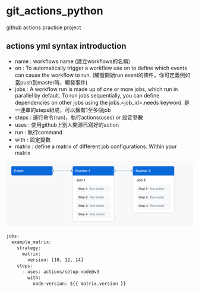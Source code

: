 # git_actions_python
github actions practice project 


## actions yml syntax introduction

* name : workflows name (建立workflows的名稱)
* on : To automatically trigger a workflow use on to define which events can cause the workflow to run. (觸發開始run event的條件，你可定義例如當push到master時，觸發事件)
* jobs : A workflow run is made up of one or more jobs, which run in parallel by default. To run jobs sequentially, you can define dependencies on other jobs using the jobs.<job_id>.needs keyword. 是一連串的steps組成，可以擁有1至多個job
* steps : 運行命令(run)，執行actions(uses) or 設定參數
* uses : 使用github上別人開源已寫好的action
* run : 執行command
* with : 設定變數
* matrix : define a matrix of different job configurations. Within your matrix

![alt text](https://github.com/gen3111620/git_actions_python/blob/main/actions.png?raw=true)

```
jobs:
  example_matrix:
    strategy:
      matrix:
        version: [10, 12, 14]
    steps:
      - uses: actions/setup-node@v3
        with:
          node-version: ${{ matrix.version }}
```